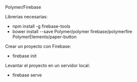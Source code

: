 Polymer/Firebase

Librerias necesarias:
- npm install -g firebase-tools
- bower install --save Polymer/polymer firebase/polymerfire PolymerElements/paper-button


Crear un proyecto con Firebase:
- firebase init

Levantar el proyecto en un servidor local:
- firebase serve
